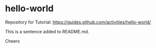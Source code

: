 # hello-world
Repository for Tutorial: https://guides.github.com/activities/hello-world/

This is a sentence added to README.md.

Cheers
